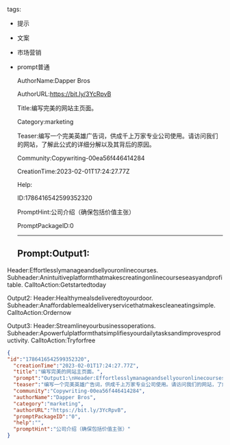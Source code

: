   tags: 
- 提示
- 文案
- 市场营销
- prompt普通

  AuthorName:Dapper Bros

  AuthorURL:https://bit.ly/3YcRpvB

  Title:编写完美的网站主页面。

  Category:marketing

  Teaser:编写一个完美英雄广告词，供成千上万家专业公司使用。请访问我们的网站，了解此公式的详细分解以及其背后的原因。

  Community:Copywriting-00ea56f446414284

  CreationTime:2023-02-01T17:24:27.77Z

  Help:

  ID:1786416542599352320

  PromptHint:公司介绍（确保包括价值主张）

  PromptPackageID:0

  ---

  ## Prompt:Output1:
Header:Effortlesslymanageandsellyouronlinecourses.
Subheader:Anintuitiveplatformthatmakescreatingonlinecourseseasyandprofitable.
CalltoAction:Getstartedtoday

Output2:
Header:Healthymealsdeliveredtoyourdoor.
Subheader:Anaffordablemealdeliveryservicethatmakescleaneatingsimple.
CalltoAction:Ordernow

Output3:
Header:Streamlineyourbusinessoperations.
Subheader:Apowerfulplatformthatsimplifiesyourdailytasksandimprovesproductivity.
CalltoAction:Tryforfree

  ```json
  {
  "id":"1786416542599352320",
    "creationTime":"2023-02-01T17:24:27.77Z",
    "title":"编写完美的网站主页面。",
    "prompt":"Output1:\nHeader:Effortlesslymanageandsellyouronlinecourses.\nSubheader:Anintuitiveplatformthatmakescreatingonlinecourseseasyandprofitable.\nCalltoAction:Getstartedtoday\n\nOutput2:\nHeader:Healthymealsdeliveredtoyourdoor.\nSubheader:Anaffordablemealdeliveryservicethatmakescleaneatingsimple.\nCalltoAction:Ordernow\n\nOutput3:\nHeader:Streamlineyourbusinessoperations.\nSubheader:Apowerfulplatformthatsimplifiesyourdailytasksandimprovesproductivity.\nCalltoAction:Tryforfree",
    "teaser":"编写一个完美英雄广告词，供成千上万家专业公司使用。请访问我们的网站，了解此公式的详细分解以及其背后的原因。",
    "community":"Copywriting-00ea56f446414284",
    "authorName":"Dapper Bros",
    "category":"marketing",
    "authorURL":"https://bit.ly/3YcRpvB",
    "promptPackageID":"0",
    "help":"",
    "promptHint":"公司介绍（确保包括价值主张）"
  }
  ```
